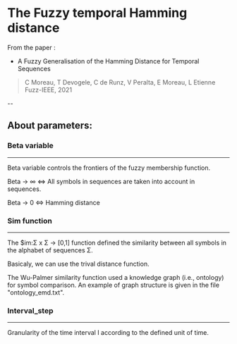 The Fuzzy temporal Hamming distance
===================================

From the paper : 

* A Fuzzy Generalisation of the Hamming Distance for Temporal Sequences
> C Moreau, T Devogele, C de Runz, V Peralta, E Moreau, L Etienne
> Fuzz-IEEE, 2021

--

## About parameters:

### Beta variable
-------------

Beta variable controls the frontiers of the fuzzy membership function. 

Beta -> ∞ <=> All symbols in sequences are taken into account in sequences. 

Beta -> 0 <=> Hamming distance


### Sim function
------------

The $im:Σ x Σ -> [0,1] function defined the similarity between all symbols in the alphabet of sequences Σ. 

Basicaly, we can use the trival distance function. 

The Wu-Palmer similarity function used a knowledge graph (i.e., ontology) for symbol comparison. An example of graph structure is given in the file "ontology_emd.txt". 


### Interval_step
------------

Granularity of the time interval I according to the defined unit of time. 



